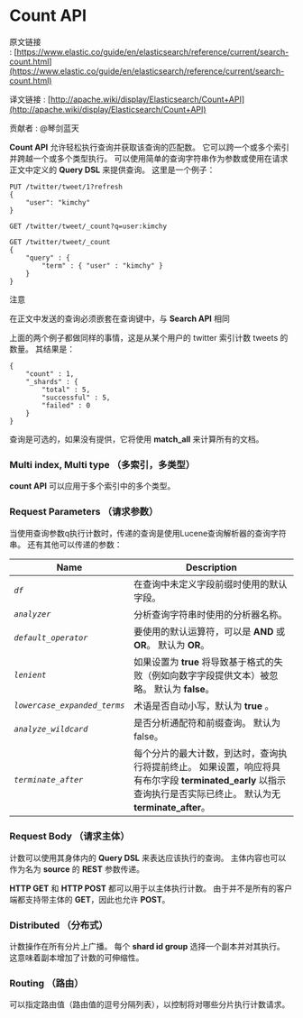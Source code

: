# Count API

原文链接 : [https://www.elastic.co/guide/en/elasticsearch/reference/current/search-count.html](https://www.elastic.co/guide/en/elasticsearch/reference/current/search-count.html)

译文链接 : [http://apache.wiki/display/Elasticsearch/Count+API](http://apache.wiki/display/Elasticsearch/Count+API)

贡献者 : @琴剑蓝天

**Count API** 允许轻松执行查询并获取该查询的匹配数。 它可以跨一个或多个索引并跨越一个或多个类型执行。 可以使用简单的查询字符串作为参数或使用在请求正文中定义的 **Query DSL** 来提供查询。 这里是一个例子：

```
PUT /twitter/tweet/1?refresh
{
    "user": "kimchy"
}

GET /twitter/tweet/_count?q=user:kimchy

GET /twitter/tweet/_count
{
    "query" : {
        "term" : { "user" : "kimchy" }
    }
}
```

注意

在正文中发送的查询必须嵌套在查询键中，与 **Search API** 相同

上面的两个例子都做同样的事情，这是从某个用户的 twitter 索引计数 tweets 的数量。 其结果是：

```
{
    "count" : 1,
    "_shards" : {
        "total" : 5,
        "successful" : 5,
        "failed" : 0
    }
}
```

查询是可选的，如果没有提供，它将使用 **match_all** 来计算所有的文档。

### Multi index, Multi type （多索引，多类型）

**count API** 可以应用于多个索引中的多个类型。

### Request Parameters （请求参数）

当使用查询参数q执行计数时，传递的查询是使用Lucene查询解析器的查询字符串。 还有其他可以传递的参数：

| Name | Description |
| --- | --- |
| _`df`_ | 在查询中未定义字段前缀时使用的默认字段。 |
| _`analyzer`_ | 分析查询字符串时使用的分析器名称。 |
| _`default_operator`_ | 要使用的默认运算符，可以是 **AND** 或 **OR**。 默认为 **OR**。 |
| _`lenient`_ | 如果设置为 **true** 将导致基于格式的失败（例如向数字字段提供文本）被忽略。 默认为 **false**。 |
| _`lowercase_expanded_terms`_ | 术语是否自动小写，默认为 **true** 。 |
| _`analyze_wildcard`_ | 是否分析通配符和前缀查询。 默认为false。 |
| _`terminate_after`_ | 每个分片的最大计数，到达时，查询执行将提前终止。 如果设置，响应将具有布尔字段 **terminated_early** 以指示查询执行是否实际已终止。 默认为无 **terminate_after**。 |

### Request Body （请求主体）

计数可以使用其身体内的 **Query DSL** 来表达应该执行的查询。 主体内容也可以作为名为 **source** 的 **REST** 参数传递。

**HTTP GET** 和 **HTTP POST** 都可以用于以主体执行计数。 由于并不是所有的客户端都支持带主体的 **GET**，因此也允许 **POST**。

### Distributed （分布式）

计数操作在所有分片上广播。 每个 **shard id group** 选择一个副本并对其执行。 这意味着副本增加了计数的可伸缩性。

### Routing （路由）

可以指定路由值（路由值的逗号分隔列表），以控制将对哪些分片执行计数请求。